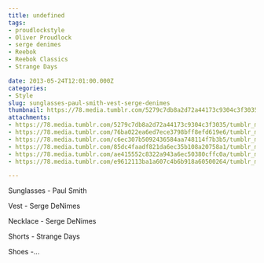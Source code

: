 ```yaml
---
title: undefined
tags:
- proudlockstyle
- Oliver Proudlock
- serge denimes
- Reebok
- Reebok Classics
- Strange Days

date: 2013-05-24T12:01:00.000Z
categories:
- Style
slug: sunglasses-paul-smith-vest-serge-denimes
thumbnail: https://78.media.tumblr.com/5279c7db8a2d72a44173c9304c3f3035/tumblr_mnaxdokUw01rhrm24o6_540.jpg
attachments:
- https://78.media.tumblr.com/5279c7db8a2d72a44173c9304c3f3035/tumblr_mnaxdokUw01rhrm24o6_1280.jpg
- https://78.media.tumblr.com/76ba022ea6ed7ece3798bff8efd619e6/tumblr_mnaxdokUw01rhrm24o2_1280.jpg
- https://78.media.tumblr.com/c6ec307b5092436584aa748114f7b3b5/tumblr_mnaxdokUw01rhrm24o4_1280.jpg
- https://78.media.tumblr.com/85dc4faadf821da6ec35b108a20758a1/tumblr_mnaxdokUw01rhrm24o5_1280.jpg
- https://78.media.tumblr.com/ae415552c8322a943a6ec50380cffc0a/tumblr_mnaxdokUw01rhrm24o1_1280.jpg
- https://78.media.tumblr.com/e9612113ba1a607c4b6b918a60500264/tumblr_mnaxdokUw01rhrm24o3_1280.jpg

---
```


Sunglasses - Paul Smith 

  Vest - Serge DeNimes 

  Necklace - Serge DeNimes 

  Shorts -  Strange Days 

  Shoes -...

